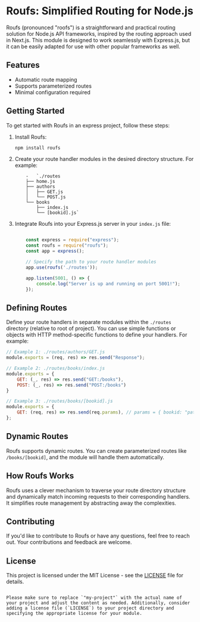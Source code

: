 # Roufs: Simplified Routing for Node.js

Roufs (pronounced "roofs") is a straightforward and practical routing solution for Node.js API frameworks, inspired by the routing approach used in Next.js. This module is designed to work seamlessly with Express.js, but it can be easily adapted for use with other popular frameworks as well.


## Features

- Automatic route mapping
- Supports parameterized routes
- Minimal configuration required

## Getting Started

To get started with Roufs in an express project, follow these steps:

1.  Install Roufs:

    ```bash
    npm install roufs
    ```
1. Create your route handler modules in the desired directory structure. For example:

    ```
        -   `./routes
        ├── home.js
        ├── authors
        │   ├── GET.js
        │   └── POST.js
        └── books
            ├── index.js
            └── [bookid].js`
    ```

1. Integrate Roufs into your Express.js server in your `index.js` file:

    ```js

        const express = require("express");
        const roufs = require("roufs");
        const app = express();

        // Specify the path to your route handler modules
        app.use(roufs('./routes'));

        app.listen(5001, () => {
            console.log("Server is up and running on port 5001!");
        });
    ```

Defining Routes
---------------

Define your route handlers in separate modules within the `./routes` directory (relative to root of project). You can use simple functions or objects with HTTP method-specific functions to define your handlers. For example:

```js
// Example 1: ./routes/authors/GET.js
module.exports = (req, res) => res.send("Response");

// Example 2: ./routes/books/index.js
module.exports = {
    GET: (_, res) => res.send("GET:/books"),
    POST: (_, res) => res.send("POST:/books")
}

// Example 3: ./routes/books/[bookid].js
module.exports = {
    GET: (req, res) => res.send(req.params), // params = { bookid: "path-param" }
};
```

Dynamic Routes
--------------

Roufs supports dynamic routes. You can create parameterized routes like `/books/[bookid]`, and the module will handle them automatically.

How Roufs Works
---------------

Roufs uses a clever mechanism to traverse your route directory structure and dynamically match incoming requests to their corresponding handlers. It simplifies route management by abstracting away the complexities.

Contributing
------------

If you'd like to contribute to Roufs or have any questions, feel free to reach out. Your contributions and feedback are welcome.

License
-------

This project is licensed under the MIT License - see the [LICENSE](https://chat.openai.com/c/LICENSE) file for details.


```

Please make sure to replace `"my-project"` with the actual name of your project and adjust the content as needed. Additionally, consider adding a license file (`LICENSE`) to your project directory and specifying the appropriate license for your module.
```